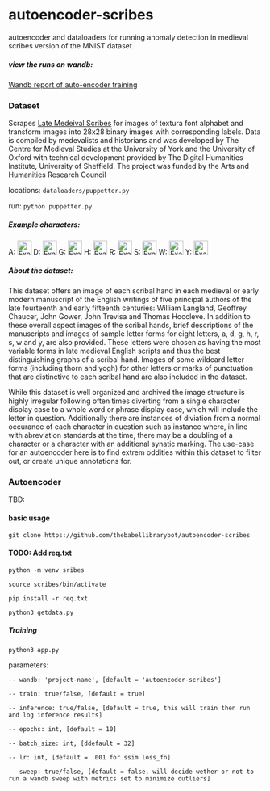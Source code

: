 # autoencoder-scribes
autoencoder and dataloaders for running anomaly detection in medieval scribes version of the MNIST dataset 
##### view the runs on wandb: 
[Wandb report of auto-encoder training](https://wandb.ai/babelbots/Autoencoder-Scribes/reports/Overview-of-autoencoder-for-medieval-MNIST-dataset--Vmlldzo0MzgyOTU5)
### Dataset

  Scrapes [Late Medeival Scribes](https://www.medievalscribes.com/index.php?page=about&nav=off) for images of textura font alphabet and transform images into 28x28 binary images with corresponding labels. Data is compiled by medevalists and historians and was developed by The Centre for Medieval Studies at the University of York and the University of Oxford with technical development provided by The Digital Humanities Institute, University of Sheffield. The project was funded by the Arts and Humanities Research Council

locations: `dataloaders/puppetter.py`

run: `python puppetter.py`

##### Example characters:

A: <img src="https://www.dhi.ac.uk/san/medievalscribes/images/Sloane1685-43v-a2.jpg" alt="Example Image" width="28">
D: <img src = "https://www.dhi.ac.uk/san/medievalscribes/images/eMusaeo116-13r-d3.jpg" alt = "Example Image D" width = "28">
G: <img src = 'https://www.dhi.ac.uk/san/medievalscribes/images/eMusaeo116-13r-g.jpg' alt = 'Example Image G' width = '28'>
H: <img src = 'https://www.dhi.ac.uk/san/medievalscribes/images/eMusaeo116-13r-h.jpg' alt = 'Example Image H' width = '28'>
R: <img src = 'https://www.dhi.ac.uk/san/medievalscribes/images/Add10340-10v-r2.jpg' alt = 'Example Image R' width = '28'>
S: <img src = 'https://www.dhi.ac.uk/san/medievalscribes/images/Harley4826-94v-s3.jpg' alt = 'Example Image S' width = '28'>
W: <img src = 'https://www.dhi.ac.uk/san/medievalscribes/images/EL26-A-13-1r-w2.jpg' alt = 'Example Image W' width = '28'>
Y: <img src = 'https://www.dhi.ac.uk/san/medievalscribes/images/Additional25718-47-y.jpg' alt = 'Example Image Y' width = '28'>

##### About the dataset:

  This dataset offers an image of each scribal hand in each medieval or early modern manuscript of the English writings of five principal authors of the late fourteenth and early fifteenth centuries: William Langland, Geoffrey Chaucer, John Gower, John Trevisa and Thomas Hoccleve. In addition to these overall aspect images of the scribal hands, brief descriptions of the manuscripts and images of sample letter forms for eight letters, a, d, g, h, r, s, w and y, are also provided. These letters were chosen as having the most variable forms in late medieval English scripts and thus the best distinguishing graphs of a scribal hand. Images of some wildcard letter forms (including thorn and yogh) for other letters or marks of punctuation that are distinctive to each scribal hand are also included in the dataset.
  
  While this dataset is well organized and archived the image structure is highly irregular following often times diverting from a single character display case to a whole word or phrase display case, which will include the letter in question. Additionally there are instances of diviation from a normal occurance of each character in question such as instance where, in line with abreviation standards at the time, there may be a doubling of a character or a character with an additional synatic marking. The use-case for an autoencoder here is to find extrem oddities within this dataset to filter out, or create unique annotations for.
 

  
### Autoencoder

TBD:

#### basic usage

`git clone https://github.com/thebabellibrarybot/autoencoder-scribes`

#### TODO: Add req.txt

`python -m venv sribes`

 `source scribes/bin/activate`
 
 `pip install -r req.txt`
 
 `python3 getdata.py`

##### Training

`python3 app.py`

parameters:

 `-- wandb: 'project-name', [default = 'autoencoder-scribes']`
 
 `-- train: true/false, [default = true]`
 
 `-- inference: true/false, [default = true, this will train then run and log inference results]`
 
 `-- epochs: int, [default = 10]`
 
 `-- batch_size: int, [ddefault = 32]`
 
 `-- lr: int, [default = .001 for ssim loss_fn]`
 
 `-- sweep: true/false, [default = false, will decide wether or not to run a wandb sweep with metrics set to minimize outliers]`
